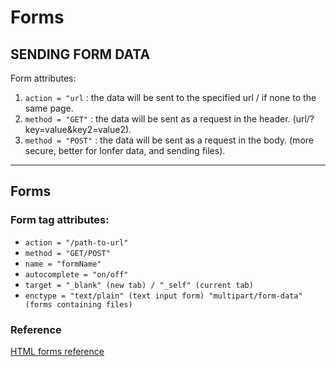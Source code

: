 # Forms

## SENDING FORM DATA
Form attributes:
1. `action = "url` : the data will be sent to the specified url / if none to the same page.
2. `method = "GET"` : the data will be sent as a request in the header. (url/?key=value&key2=value2).
3. `method = "POST"` : the data will be sent as a request in the body. (more secure, better for lonfer data, and sending files).

---
## Forms
### Form tag attributes:
- `action = "/path-to-url"`
- `method = "GET/POST"`
- `name = "formName"`
- `autocomplete = "on/off"`
- `target = "_blank" (new tab) / "_self" (current tab)`
- `enctype = "text/plain" (text input form) "multipart/form-data" (forms containing files)`


### Reference
[HTML forms reference](https://htmlreference.io/forms/)